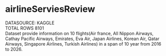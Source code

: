 # airlineServiesReview
DATASOURCE: KAGGLE<br>
TOTAL ROWS 8101<br>
Dataset provide information on 10 flights(Air france, All Nippon Airways, Cathay Pacific Airways, Emirates, Eva Air, Japan Airlines, Korean Air, Qatar Airways, Singapore Airlines, Turkish Airlines) in a span of 10 year from 2016 to 2026.

